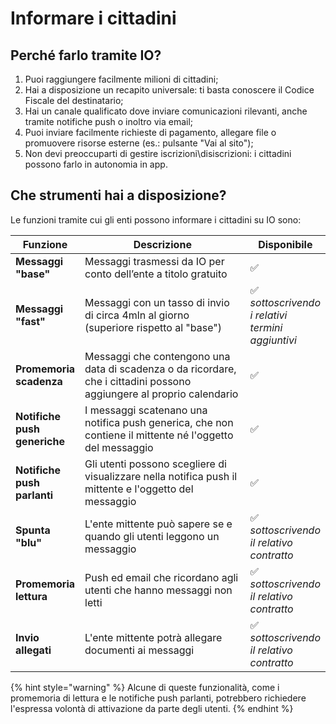 # Informare i cittadini

## Perché farlo tramite IO?

1. Puoi raggiungere facilmente milioni di cittadini;
2. Hai a disposizione un recapito universale: ti basta conoscere il Codice Fiscale del destinatario;
3. Hai un canale qualificato dove inviare comunicazioni rilevanti, anche tramite notifiche push o inoltro via email;
4. Puoi inviare facilmente richieste di pagamento, allegare file o promuovere risorse esterne (es.: pulsante "Vai al sito");
5. Non devi preoccuparti di gestire iscrizioni\disiscrizioni: i cittadini possono farlo in autonomia in app.

## Che strumenti hai a disposizione?

Le funzioni tramite cui gli enti possono informare i cittadini su IO sono:

<table><thead><tr><th>Funzione</th><th width="385.3333333333333">Descrizione</th><th>Disponibile</th></tr></thead><tbody><tr><td><strong>Messaggi "base"</strong></td><td>Messaggi trasmessi da IO per conto dell’ente a titolo gratuito </td><td>✅</td></tr><tr><td><strong>Messaggi "fast"</strong></td><td>Messaggi con un tasso di invio di circa 4mln al giorno (superiore rispetto al "base")</td><td>✅ <em>sottoscrivendo i relativi termini aggiuntivi</em></td></tr><tr><td><strong>Promemoria scadenza</strong></td><td>Messaggi che contengono una data di scadenza o da ricordare, che i cittadini possono aggiungere al proprio calendario</td><td>✅ </td></tr><tr><td><strong>Notifiche push generiche</strong></td><td>I messaggi scatenano una notifica push generica, che non contiene il mittente né l'oggetto del messaggio</td><td>✅</td></tr><tr><td><strong>Notifiche push parlanti</strong></td><td>Gli utenti possono scegliere di visualizzare nella notifica push il mittente e l'oggetto del messaggio </td><td>✅</td></tr><tr><td><strong>Spunta "blu"</strong></td><td>L'ente mittente può sapere se e quando gli utenti leggono un messaggio</td><td>✅ <em>sottoscrivendo il relativo contratto</em></td></tr><tr><td><strong>Promemoria lettura</strong></td><td>Push ed email che ricordano agli utenti che hanno messaggi non letti</td><td>✅ <em>sottoscrivendo il relativo contratto</em></td></tr><tr><td><strong>Invio allegati</strong></td><td>L'ente mittente potrà allegare documenti ai messaggi</td><td>✅ <em>sottoscrivendo il relativo contratto</em></td></tr></tbody></table>

{% hint style="warning" %}
Alcune di queste funzionalità, come i promemoria di lettura e le notifiche push parlanti, potrebbero richiedere l'espressa volontà di attivazione da parte degli utenti.
{% endhint %}
